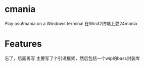 # cmania
Play osu!mania on a Windows terminal
在Win32终端上耍24mania

# Features
忘了，后面再写
主要写了个引诱框架，然后包括一个wip的bass封装库
